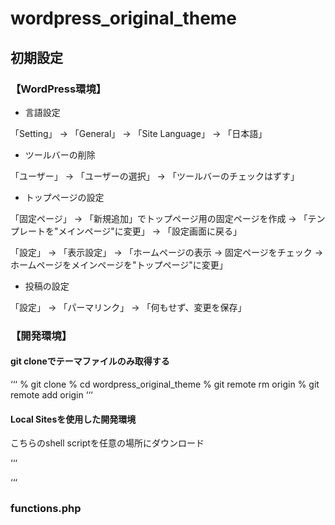 # wordpress_original_theme

## 初期設定
### 【WordPress環境】

- 言語設定

「Setting」 → 「General」 → 「Site Language」 → 「日本語」

- ツールバーの削除

「ユーザー」 → 「ユーザーの選択」 → 「ツールバーのチェックはずす」

- トップページの設定

「固定ページ」 → 「新規追加」でトップページ用の固定ページを作成 → 「テンプレートを"メインページ"に変更」 → 「設定画面に戻る」

「設定」 → 「表示設定」 → 「ホームページの表示 -> 固定ページをチェック -> ホームページをメインページを"トップページ"に変更」

- 投稿の設定

「設定」 → 「パーマリンク」 → 「何もせず、変更を保存」

### 【開発環境】

#### git cloneでテーマファイルのみ取得する
‘‘‘
% git clone
% cd wordpress_original_theme
% git remote rm origin
% git remote add origin <github url>
‘‘‘

#### Local Sitesを使用した開発環境
こちらのshell scriptを任意の場所にダウンロード

‘‘‘

‘‘‘

### functions.php

